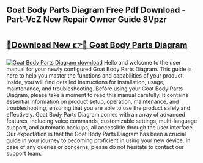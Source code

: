 ## Goat Body Parts Diagram Free Pdf Download - Part-VcZ New Repair Owner Guide 8Vpzr

# <h2><a href="http://dfkahh.blite.top/?on=Goat+Body+Parts+Diagram">🔗Download New 👉🔴 Goat Body Parts Diagram</a></h2>

[![Goat Body Parts Diagram download](https://i.imgur.com/lujVjoI.png)](http://dfkahh.blite.top/?on=Goat+Body+Parts+Diagram)
Hello and welcome to the user manual for your newly configured Goat Body Parts Diagram. This guide is here to help you master the functions and capabilities of your product. Inside, you will find detailed instructions for installation, usage, maintenance, and troubleshooting. Before using your Goat Body Parts Diagram, please take a moment to read this manual carefully. It contains essential information on product setup, operation, maintenance, and troubleshooting, ensuring that you are able to use the product safely and effectively. Goat Body Parts Diagram comes with an array of advanced features, including voice commands, customizable settings, multi-language support, and automatic backups, all accessible through the user interface. Our expectation is that the Goat Body Parts Diagram has been a crucial guide in your journey to becoming proficient in using your new device. In case of any queries or concerns, please do not hesitate to contact our support team.
